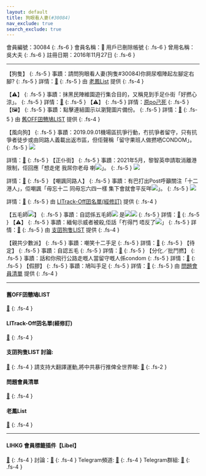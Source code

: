 ```yaml
---
layout: default
title: 狗眼看人妻(#30084)
nav_exclude: true
search_exclude: true
---
```


會員編號：30084
{: .fs-6 }
會員名稱：🗿 用戶已刪除帳號
{: .fs-6 }
曾用名稱：吳大夫
{: .fs-6 }
註冊日期：2016年11月27日
{: .fs-6 }

---

<div class="code-example" markdown="1">

【狗隻】
{: .fs-5 }
事蹟：請問狗眼看人妻(狗隻#30084)你屙尿嗰陣起左腳定右腳?
{: .fs-5 }
詳情：[🔗](https://lih.kg/2305073)
{: .fs-5 }
由 [老鳳List](#老鳳list) 提供
{: .fs-4 }

</div>
<div class="code-example" markdown="1">

【⚠️】
{: .fs-5 }
事蹟：抹黑民陣維園遊行集合目的，又稱見到手足仆街「好撚心涼」。
{: .fs-5 }
詳情：[🔗](https://lih.kg/nJvyFCX)
{: .fs-5 }
【⚠️】
{: .fs-5 }
詳情：[原po己死](https://lih.kg/oNDqpHX)
{: .fs-5 }
【🖼️】
{: .fs-5 }
事蹟：點擊連結圖示以瀏覽圖片備份。
{: .fs-5 }
詳情：[🔗](https://filedn.eu/l9Hq1YKLkJ4m0VSXcdcfUaJ/LIHKG_on99/on9_son_2020/30084)
{: .fs-5 }
由 [舊OFF囝戇鳩LIST](#舊off囝戇鳩list) 提供
{: .fs-4 }

</div>
<div class="code-example" markdown="1">

【風向狗】
{: .fs-5 }
事蹟：2019.09.01機場區抗爭行動，冇抗爭者留守，只有抗爭者徒步或由同路人義載出返市區，但佢聲稱「留守果班人做撚哂CONDOM」。
{: .fs-5 }
![](https://na.cx/i/HPDWVFu.png)


詳情：[🔗](https://lih.kg/bbiNhRV)
{: .fs-5 }
【正仆街】
{: .fs-5 }
事蹟：2021年5月，黎智英申請取消離港限制，佢回應「想走佬 我屌你老母 喇![](https://cdn.lihkg.com/assets/faces/normal/clown.gif)」。
{: .fs-5 }
![](https://na.cx/i/TVVN2ku.png)


詳情：[🔗](https://lih.kg/2029062)
{: .fs-5 }
【嘲諷同路人】
{: .fs-5 }
事蹟：有巴打出Post呼籲關注「十二港人」，佢嘲諷「毋忘十二 同毋忘六四一樣 集下會就會平反咩![](https://cdn.lihkg.com/assets/faces/dog/haha.gif)」。
{: .fs-5 }
![](https://na.cx/i/pOTgbdP.png)


詳情：[🔗](https://lih.kg/rzMJorX)
{: .fs-5 }
由 [LITrack-Off囝名單(經修訂)](#litrack-off囝名單(經修訂)) 提供
{: .fs-4 }

</div>
<div class="code-example" markdown="1">

【五毛師![](https://cdn.lihkg.com/assets/faces/pig/wail.gif)】
{: .fs-5 }
事蹟：自認係五毛師![](https://cdn.lihkg.com/assets/faces/pig/wail.gif) 是![](https://cdn.lihkg.com/assets/faces/pig/wail.gif)![](https://cdn.lihkg.com/assets/faces/pig/wail.gif)
{: .fs-5 }
詳情：[🔗](https://lih.kg/aMfmspV)
{: .fs-5 }
【⚠️】
{: .fs-5 }
事蹟：緬甸示威者被殺,佢話「冇得鬥 唔反了![](https://cdn.lihkg.com/assets/faces/normal/agree.gif)」
{: .fs-5 }
詳情：[🔗](https://lih.kg/aMgOBJV)
{: .fs-5 }
由 [支囝狗隻LIST](#支囝狗隻list-討論) 提供
{: .fs-4 }

</div>
<div class="code-example" markdown="1">

【親共少數派】
{: .fs-5 }
事蹟：嘲笑十二手足
{: .fs-5 }
詳情：[🔗](https://lih.kg/rzMJorX)
{: .fs-5 }
【待定】
{: .fs-5 }
事蹟：自認五毛
{: .fs-5 }
詳情：[🔗](https://lih.kg/aGHnRsV)
{: .fs-5 }
【分化／批鬥撚】
{: .fs-5 }
事蹟：話和你飛行公路走嘅人當留守嘅人係condom
{: .fs-5 }
詳情：[🔗](https://lih.kg/bbiNhRV)
{: .fs-5 }
【假膠】
{: .fs-5 }
事蹟：鳩叫手足
{: .fs-5 }
詳情：[🔗](https://lih.kg/bgKjniV)
{: .fs-5 }
由 [問題會員清單](#問題會員清單) 提供
{: .fs-4 }

</div>

---

#### 舊OFF囝戇鳩LIST
[🔗](https://bit.ly/lihkg_on9_list)
{: .fs-4 }
#### LITrack-Off囝名單(經修訂)
[🔗](http://tiny.cc/LITrack_GS)
{: .fs-4 }
#### 支囝狗隻LIST 討論: 
[🔗](https://lih.kg/2908480)
{: .fs-4 }
請支持大翻譯運動,將中共暴行推俾全世界睇: [🔗](https://twitter.com/tgtm_official)
{: .fs-2 }

#### 問題會員清單
[🔗](https://github.com/V4KFDgEw8T/rccnmlhnzv)
{: .fs-4 }
#### 老鳳List
[🔗](https://lihkg.com/thread/2808424)
{: .fs-4 }

---

#### LIHKG 會員標籤插件【Libel】
[🔗](https://kitce.github.io/libel)
{: .fs-4 }
討論：[🔗](https://lih.kg/2841778)
{: .fs-4 }
Telegram頻道: [🔗](https://t.me/LibelOfficialChannel)
{: .fs-4 }
Telegram群組: [🔗](https://t.me/LibelOfficialGroup)
{: .fs-4 }
